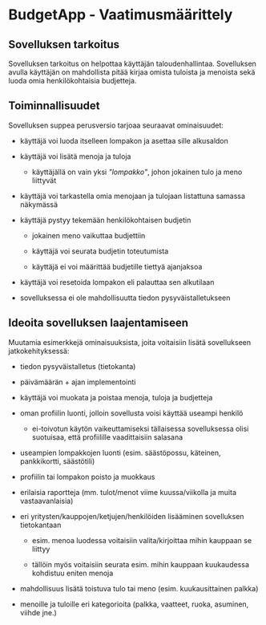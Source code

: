 <h1>BudgetApp - Vaatimusmäärittely</h1>
  <h2>Sovelluksen tarkoitus</h2>
  
Sovelluksen tarkoitus on helpottaa käyttäjän taloudenhallintaa. Sovelluksen avulla käyttäjän on mahdollista pitää kirjaa omista  tuloista ja menoista sekä luoda omia henkilökohtaisia budjetteja.
  
  <h2>Toiminnallisuudet</h2>
    
  Sovelluksen suppea perusversio tarjoaa seuraavat ominaisuudet:
  * käyttäjä voi luoda itselleen lompakon ja asettaa sille alkusaldon
    
  * käyttäjä voi lisätä menoja ja tuloja
  
    * käyttäjällä on vain yksi *"lompakko"*, johon jokainen tulo ja meno liittyvät
    
  * käyttäjä voi tarkastella omia menojaan ja tulojaan listattuna samassa näkymässä
    
  * käyttäjä pystyy tekemään henkilökohtaisen budjetin
  
    * jokainen meno vaikuttaa budjettiin
    
    * käyttäjä voi seurata budjetin toteutumista
    
    * käyttäjä ei voi määrittää budjetille tiettyä ajanjaksoa
  
  * käyttäjä voi resetoida lompakon eli palauttaa sen alkutilaan
  
  * sovelluksessa ei ole mahdollisuutta tiedon pysyväistalletukseen
      
  <h2>Ideoita sovelluksen laajentamiseen</h2>
  
  Muutamia esimerkkejä ominaisuuksista, joita voitaisiin lisätä sovellukseen jatkokehityksessä:
  * tiedon pysyväistalletus (tietokanta)
  
  * päivämäärän + ajan implementointi
  
  * käyttäjä voi muokata ja poistaa menoja, tuloja ja budjetteja
  
  * oman profiilin luonti, jolloin sovellusta voisi käyttää useampi henkilö
  
    * ei-toivotun käytön vaikeuttamiseksi tällaisessa sovelluksessa olisi suotuisaa, että profiilille vaadittaisiin salasana
    
  * useampien lompakkojen luonti (esim. säästöpossu, käteinen, pankkikortti, säästötili)
  
  * profiilin tai lompakon poisto ja muokkaus
  
  * erilaisia raportteja (mm. tulot/menot viime kuussa/viikolla ja muita vastaavanlaisia)
  
  * eri yritysten/kauppojen/ketjujen/henkilöiden lisääminen sovelluksen tietokantaan
  
    * esim. menoa luodessa voitaisiin valita/kirjoittaa mihin kauppaan se liittyy
    
    * tällöin myös voitaisiin seurata esim. mihin kauppaan kuukaudessa kohdistuu eniten menoja
    
  * mahdollisuus lisätä toistuva tulo tai meno (esim. kuukausittainen palkka)
  
  * menoille ja tuloille eri kategorioita (palkka, vaatteet, ruoka, asuminen, viihde jne.)
  
 
  
